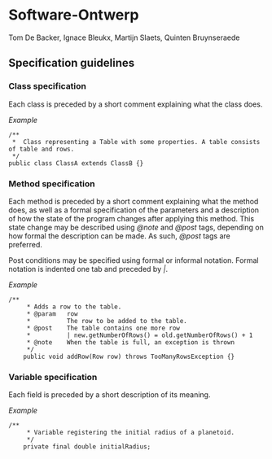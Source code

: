 # Software-Ontwerp
Tom De Backer, Ignace Bleukx, Martijn Slaets, Quinten Bruynseraede

## Specification guidelines 
### Class specification
Each class is preceded by a short comment explaining what the class does.

*Example*
```
/**
 * 	Class representing a Table with some properties. A table consists of table and rows.
 */
public class ClassA extends ClassB {}
```

### Method specification
Each method is preceded by a short comment explaining what the method does, as well as a formal specification of the parameters and a description of how the state of the program changes after applying this method. This state change may be described using *@note* and *@post* tags, depending on how formal the description can be made. As such, *@post* tags are preferred.

Post conditions may be specified using formal or informal notation. Formal notation is indented one tab and preceded by *|*.

*Example*
```
/**
	 * Adds a row to the table.
	 * @param 	row
	 * 			The row to be added to the table.
	 * @post	The table contains one more row 
	 * 			| new.getNumberOfRows() = old.getNumberOfRows() + 1
	 * @note	When the table is full, an exception is thrown
	 */
	public void addRow(Row row) throws TooManyRowsException {}
```

### Variable specification
Each field is preceded by a short description of its meaning.

*Example*
```
/**
	 * Variable registering the initial radius of a planetoid.	
	 */
	private final double initialRadius;
  ```
